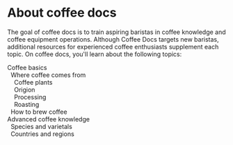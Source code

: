# About coffee docs 
The goal of coffee docs is to train aspiring baristas in coffee knowledge and coffee equipment operations. Although Coffee Docs targets new baristas, additional resources for experienced coffee enthusiasts supplement each topic. On coffee docs, you'll learn about the following topics: 

Coffee basics<br>
&nbsp; Where coffee comes from       
&nbsp; &nbsp; Coffee plants<br>
&nbsp; &nbsp; Origion<br>
&nbsp; &nbsp; Processing<br>
&nbsp; &nbsp; Roasting<br>
&nbsp; How to brew coffee<br>
Advanced coffee knowledge<br>
&nbsp; Species and varietals<br> 
&nbsp; Countries and regions<br>
